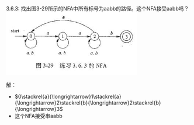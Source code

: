 3.6.3: 找出图3-29所示的NFA中所有标号为aabb的路径。这个NFA接受aabb吗？
![avatar](image/3.6.3.jpg)

解：
- $0\stackrel{a}{\longrightarrow}1\stackrel{a}{\longrightarrow}2\stackrel{b}{\longrightarrow}2\stackrel{b}{\longrightarrow}3$
- 这个NFA接受串aabb